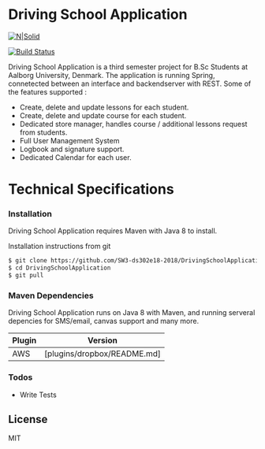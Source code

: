 # Driving School Application

[![N|Solid](https://s3.eu-west-2.amazonaws.com/p3-project/sembrik/Untitled-1.png)](https://nodesource.com/products/nsolid)

[![Build Status](https://ci.appveyor.com/api/projects/status/32r7s2skrgm9ubva?svg=true)]()

Driving School Application is a third semester project for B.Sc Students at Aalborg University, Denmark. The application is running Spring, connetected between an interface and backendserver with REST. Some of the features supported : 
  - Create, delete and update lessons for each student.
  - Create, delete and update course for each student.
  - Dedicated store manager, handles course / additional lessons request from students.
  - Full User Management System
  - Logbook and signature support.
  - Dedicated Calendar for each user.

# Technical Specifications
### Installation

Driving School Application requires Maven with Java 8 to install.

Installation instructions from git
```sh
$ git clone https://github.com/SW3-ds302e18-2018/DrivingSchoolApplication.git
$ cd DrivingSchoolApplication
$ git pull
```

### Maven Dependencies

Driving School Application runs on Java 8 with Maven, and running serveral depencies for SMS/email, canvas support and many more.

| Plugin | Version |
| ------ | ------ |
| AWS | [plugins/dropbox/README.md]|



### Todos

 - Write Tests

License
----

MIT


